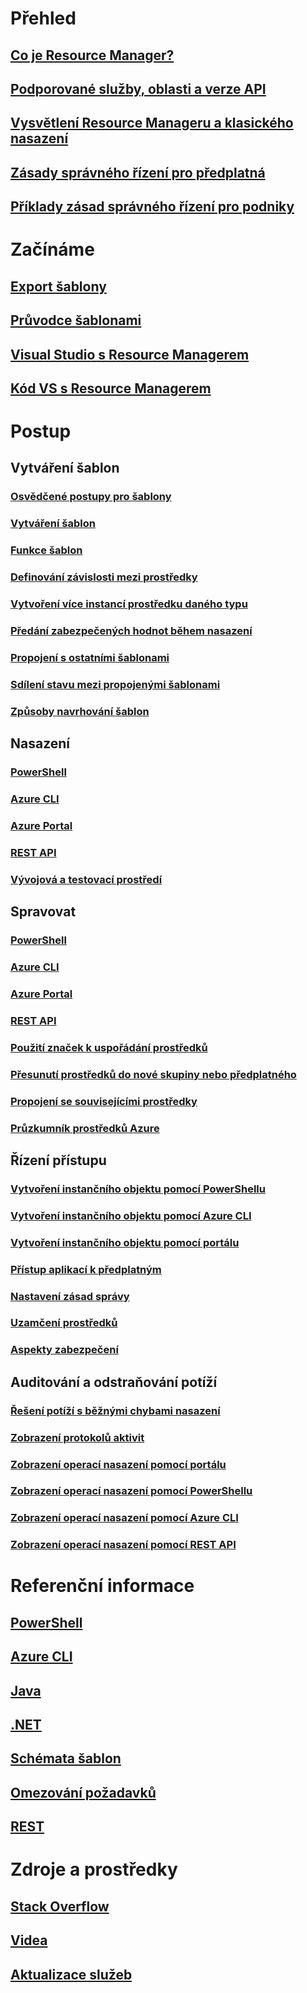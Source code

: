 # Přehled
## [Co je Resource Manager?](resource-group-overview.md)
## [Podporované služby, oblasti a verze API](resource-manager-supported-services.md)
## [Vysvětlení Resource Manageru a klasického nasazení](resource-manager-deployment-model.md)
## [Zásady správného řízení pro předplatná](resource-manager-subscription-governance.md)
## [Příklady zásad správného řízení pro podniky](resource-manager-subscription-examples.md)

# Začínáme
## [Export šablony](resource-manager-export-template.md)
## [Průvodce šablonami](resource-manager-template-walkthrough.md)
## [Visual Studio s Resource Managerem](vs-azure-tools-resource-groups-deployment-projects-create-deploy.md)
## [Kód VS s Resource Managerem](resource-manager-vs-code.md)

# Postup
## Vytváření šablon
### [Osvědčené postupy pro šablony](resource-manager-template-best-practices.md)
### [Vytváření šablon](resource-group-authoring-templates.md)
### [Funkce šablon](resource-group-template-functions.md)
### [Definování závislosti mezi prostředky](resource-group-define-dependencies.md)
### [Vytvoření více instancí prostředku daného typu](resource-group-create-multiple.md)
### [Předání zabezpečených hodnot během nasazení](resource-manager-keyvault-parameter.md)
### [Propojení s ostatními šablonami](resource-group-linked-templates.md)
### [Sdílení stavu mezi propojenými šablonami](best-practices-resource-manager-state.md)
### [Způsoby navrhování šablon](best-practices-resource-manager-design-templates.md)
## Nasazení
### [PowerShell](resource-group-template-deploy.md)
### [Azure CLI](resource-group-template-deploy-cli.md)
### [Azure Portal](resource-group-template-deploy-portal.md)
### [REST API](resource-group-template-deploy-rest.md)
### [Vývojová a testovací prostředí](solution-dev-test-environments.md)
## Spravovat
### [PowerShell](powershell-azure-resource-manager.md)
### [Azure CLI](xplat-cli-azure-resource-manager.md)
### [Azure Portal](resource-group-portal.md)
### [REST API](resource-manager-rest-api.md)
### [Použití značek k uspořádání prostředků](resource-group-using-tags.md)
### [Přesunutí prostředků do nové skupiny nebo předplatného](resource-group-move-resources.md)
### [Propojení se souvisejícími prostředky](resource-group-link-resources.md)
### [Průzkumník prostředků Azure](resource-manager-resource-explorer.md)
## Řízení přístupu
### [Vytvoření instančního objektu pomocí PowerShellu](resource-group-authenticate-service-principal.md)
### [Vytvoření instančního objektu pomocí Azure CLI](resource-group-authenticate-service-principal-cli.md)
### [Vytvoření instančního objektu pomocí portálu](resource-group-create-service-principal-portal.md)
### [Přístup aplikací k předplatným](resource-manager-api-authentication.md)
### [Nastavení zásad správy](resource-manager-policy.md)
### [Uzamčení prostředků](resource-group-lock-resources.md)
### [Aspekty zabezpečení](best-practices-resource-manager-security.md)
## Auditování a odstraňování potíží
### [Řešení potíží s běžnými chybami nasazení](resource-manager-common-deployment-errors.md)
### [Zobrazení protokolů aktivit](resource-group-audit.md)
### [Zobrazení operací nasazení pomocí portálu](resource-manager-troubleshoot-deployments-portal.md)
### [Zobrazení operací nasazení pomocí PowerShellu](resource-manager-troubleshoot-deployments-powershell.md)
### [Zobrazení operací nasazení pomocí Azure CLI](resource-manager-troubleshoot-deployments-cli.md)
### [Zobrazení operací nasazení pomocí REST API](resource-manager-troubleshoot-deployments-rest.md)

# Referenční informace
## [PowerShell](/powershell/resourcemanager/azurerm.resources/v3.2.0/azurerm.resources)
## [Azure CLI](/cli/azure)
## [Java](/java/api)
## [.NET](/dotnet/api/microsoft.azure.management.resourcemanager)
## [Schémata šablon](https://github.com/Azure/azure-resource-manager-schemas)
## [Omezování požadavků](resource-manager-request-limits.md)
## [REST](/rest/api/resources/)

# Zdroje a prostředky
## [Stack Overflow](http://stackoverflow.com/questions/tagged/azure-resource-manager)
## [Videa](https://azure.microsoft.com/documentation/videos/index/?services=azure-resource-manager)
## [Aktualizace služeb](https://azure.microsoft.com/updates/?product=azure-resource-manager)


<!--HONumber=Nov16_HO4-->


